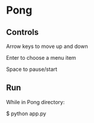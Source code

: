 Pong
====

Controls
--------
  Arrow keys to move up and down

  Enter to choose a menu item

  Space to pause/start
  
Run
---
  While in Pong directory:

  $ python app.py
